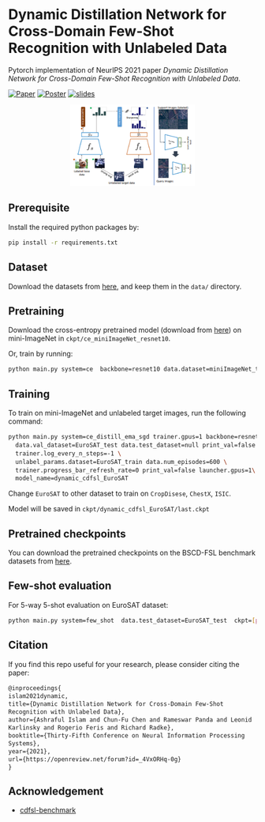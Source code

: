 # Dynamic Distillation Network for Cross-Domain Few-Shot Recognition with Unlabeled Data

Pytorch implementation of NeurIPS 2021 paper *Dynamic Distillation Network for Cross-Domain Few-Shot Recognition with Unlabeled Data*.

[![Paper](https://img.shields.io/badge/paper-arXiv-red)](https://arxiv.org/abs/2103.13517)
[![Poster](https://img.shields.io/badge/poster-png-yellow)](assets/NeurIPS_2021_poster.png)
[![slides](https://img.shields.io/badge/slides-pdf-blue)](assets/NeurIPS2021_slides.pdf)

<div align="center">    

<img width="50%" alt="Proposed Framework" src="assets/thumbnail.png">

</div>

## Prerequisite

Install the required python packages by:

```bash
pip install -r requirements.txt
```

## Dataset

Download the datasets from [here](https://drive.google.com/drive/folders/1X7WacUWKjZpjR2qo0gvaPY6dxkqtjGtz?usp=sharing), and keep them in the `data/` directory.

## Pretraining

Download the cross-entropy pretrained model (download from [here](https://drive.google.com/drive/folders/1T6QzEnAnbw4-FljldU03YJ84RZUfWhjm?usp=sharing)) on mini-ImageNet in `ckpt/ce_miniImageNet_resnet10`.

Or, train by running:

```bash
python main.py system=ce  backbone=resnet10 data.dataset=miniImageNet_train  model_name=ce_miniImageNet_resnet10 
```

## Training

To train on mini-ImageNet and unlabeled target images, run the following command:

```bash
python main.py system=ce_distill_ema_sgd trainer.gpus=1 backbone=resnet10 \
  data.val_dataset=EuroSAT_test data.test_dataset=null print_val=false \
  trainer.log_every_n_steps=-1 \
  unlabel_params.dataset=EuroSAT_train data.num_episodes=600 \
  trainer.progress_bar_refresh_rate=0 print_val=false launcher.gpus=1\
  model_name=dynamic_cdfsl_EuroSAT
```

Change `EuroSAT` to other dataset to train on `CropDisese`, `ChestX`, `ISIC`.

Model will be saved in `ckpt/dynamic_cdfsl_EuroSAT/last.ckpt`

## Pretrained checkpoints

You can download the pretrained checkpoints on the BSCD-FSL benchmark datasets from [here](https://drive.google.com/drive/folders/1uFuSDL_vo2DJHLPqNS7R_iWuOzLazpc6?usp=sharing).

## Few-shot evaluation

For 5-way 5-shot evaluation on EuroSAT dataset:

```bash
python main.py system=few_shot  data.test_dataset=EuroSAT_test  ckpt=[pretrained-checkpoint]
```

## Citation

If you find this repo useful for your research, please consider citing the paper:

```none
@inproceedings{
islam2021dynamic,
title={Dynamic Distillation Network for Cross-Domain Few-Shot Recognition with Unlabeled Data},
author={Ashraful Islam and Chun-Fu Chen and Rameswar Panda and Leonid Karlinsky and Rogerio Feris and Richard Radke},
booktitle={Thirty-Fifth Conference on Neural Information Processing Systems},
year={2021},
url={https://openreview.net/forum?id=_4VxORHq-0g}
}
```

## Acknowledgement

- [cdfsl-benchmark](https://github.com/IBM/cdfsl-benchmark)
